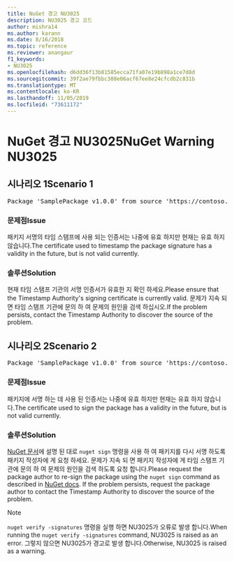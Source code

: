 ```yaml
---
title: NuGet 경고 NU3025
description: NU3025 경고 코드
author: mishra14
ms.author: karann
ms.date: 8/16/2018
ms.topic: reference
ms.reviewer: anangaur
f1_keywords:
- NU3025
ms.openlocfilehash: d6dd36f13b81585ecca71fa07e19b898a1ce7d8d
ms.sourcegitcommit: 39f2ae79fbbc308e06acf67ee8e24cfcdb2c831b
ms.translationtype: MT
ms.contentlocale: ko-KR
ms.lasthandoff: 11/05/2019
ms.locfileid: "73611172"
---
```

# <a name="nuget-warning-nu3025"></a><span data-ttu-id="78738-103">NuGet 경고 NU3025</span><span class="sxs-lookup"><span data-stu-id="78738-103">NuGet Warning NU3025</span></span>

## <a name="scenario-1"></a><span data-ttu-id="78738-104">시나리오 1</span><span class="sxs-lookup"><span data-stu-id="78738-104">Scenario 1</span></span>

<pre>Package 'SamplePackage v1.0.0' from source 'https://contoso.com/index.json': The timestamp signing certificate is not yet valid.</pre>

### <a name="issue"></a><span data-ttu-id="78738-105">문제점</span><span class="sxs-lookup"><span data-stu-id="78738-105">Issue</span></span>

<span data-ttu-id="78738-106">패키지 서명의 타임 스탬프에 사용 되는 인증서는 나중에 유효 하지만 현재는 유효 하지 않습니다.</span><span class="sxs-lookup"><span data-stu-id="78738-106">The certificate used to timestamp the package signature has a validity in the future, but is not valid currently.</span></span>


### <a name="solution"></a><span data-ttu-id="78738-107">솔루션</span><span class="sxs-lookup"><span data-stu-id="78738-107">Solution</span></span>

<span data-ttu-id="78738-108">현재 타임 스탬프 기관의 서명 인증서가 유효한 지 확인 하세요.</span><span class="sxs-lookup"><span data-stu-id="78738-108">Please ensure that the Timestamp Authority's signing certificate is currently valid.</span></span> <span data-ttu-id="78738-109">문제가 지속 되 면 타임 스탬프 기관에 문의 하 여 문제의 원인을 검색 하십시오.</span><span class="sxs-lookup"><span data-stu-id="78738-109">If the problem persists, contact the Timestamp Authority to discover the source of the problem.</span></span>



## <a name="scenario-2"></a><span data-ttu-id="78738-110">시나리오 2</span><span class="sxs-lookup"><span data-stu-id="78738-110">Scenario 2</span></span>

<pre>Package 'SamplePackage v1.0.0' from source 'https://contoso.com/index.json': The primary signature's timestamp signing certificate is not yet valid.</pre>

### <a name="issue"></a><span data-ttu-id="78738-111">문제점</span><span class="sxs-lookup"><span data-stu-id="78738-111">Issue</span></span>

<span data-ttu-id="78738-112">패키지에 서명 하는 데 사용 된 인증서는 나중에 유효 하지만 현재는 유효 하지 않습니다.</span><span class="sxs-lookup"><span data-stu-id="78738-112">The certificate used to sign the package has a validity in the future, but is not valid currently.</span></span>


### <a name="solution"></a><span data-ttu-id="78738-113">솔루션</span><span class="sxs-lookup"><span data-stu-id="78738-113">Solution</span></span>

<span data-ttu-id="78738-114">[NuGet 문서](https://docs.microsoft.com/nuget/create-packages/sign-a-package)에 설명 된 대로 `nuget sign` 명령을 사용 하 여 패키지를 다시 서명 하도록 패키지 작성자에 게 요청 하세요. 문제가 지속 되 면 패키지 작성자에 게 타임 스탬프 기관에 문의 하 여 문제의 원인을 검색 하도록 요청 합니다.</span><span class="sxs-lookup"><span data-stu-id="78738-114">Please request the package author to re-sign the package using the `nuget sign` command as described in [NuGet docs](https://docs.microsoft.com/nuget/create-packages/sign-a-package). If the problem persists, request the package author to contact the Timestamp Authority to discover the source of the problem.</span></span>


> [!Note]
> <span data-ttu-id="78738-115">`nuget verify -signatures` 명령을 실행 하면 NU3025가 오류로 발생 합니다.</span><span class="sxs-lookup"><span data-stu-id="78738-115">When running the `nuget verify -signatures` command, NU3025 is raised as an error.</span></span> <span data-ttu-id="78738-116">그렇지 않으면 NU3025가 경고로 발생 합니다.</span><span class="sxs-lookup"><span data-stu-id="78738-116">Otherwise, NU3025 is raised as a warning.</span></span>